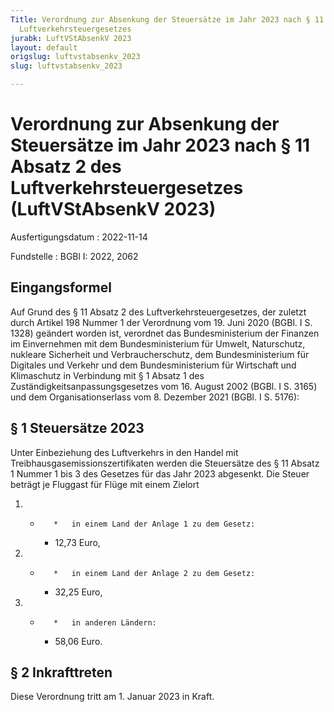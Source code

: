```yaml
---
Title: Verordnung zur Absenkung der Steuersätze im Jahr 2023 nach § 11 Absatz 2 des
  Luftverkehrsteuergesetzes
jurabk: LuftVStAbsenkV 2023
layout: default
origslug: luftvstabsenkv_2023
slug: luftvstabsenkv_2023

---
```


# Verordnung zur Absenkung der Steuersätze im Jahr 2023 nach § 11 Absatz 2 des Luftverkehrsteuergesetzes (LuftVStAbsenkV 2023)

Ausfertigungsdatum
:   2022-11-14

Fundstelle
:   BGBl I: 2022, 2062


## Eingangsformel

Auf Grund des § 11 Absatz 2 des Luftverkehrsteuergesetzes, der zuletzt
durch Artikel 198 Nummer 1 der Verordnung vom 19. Juni 2020 (BGBl. I
S. 1328) geändert worden ist, verordnet das Bundesministerium der
Finanzen im Einvernehmen mit dem Bundesministerium für Umwelt,
Naturschutz, nukleare Sicherheit und Verbraucherschutz, dem
Bundesministerium für Digitales und Verkehr und dem Bundesministerium
für Wirtschaft und Klimaschutz in Verbindung mit § 1 Absatz 1 des
Zuständigkeitsanpassungsgesetzes vom 16. August 2002 (BGBl. I S. 3165)
und dem Organisationserlass vom 8. Dezember 2021 (BGBl. I S. 5176):


## § 1 Steuersätze 2023

Unter Einbeziehung des Luftverkehrs in den Handel mit
Treibhausgasemissionszertifikaten werden die Steuersätze des § 11
Absatz 1 Nummer 1 bis 3 des Gesetzes für das Jahr 2023 abgesenkt. Die
Steuer beträgt je Fluggast für Flüge mit einem Zielort

1.
    *        *   in einem Land der Anlage 1 zu dem Gesetz:

        *   12,73 Euro,





2.
    *        *   in einem Land der Anlage 2 zu dem Gesetz:

        *   32,25 Euro,





3.
    *        *   in anderen Ländern:

        *   58,06 Euro.








## § 2 Inkrafttreten

Diese Verordnung tritt am 1. Januar 2023 in Kraft.

